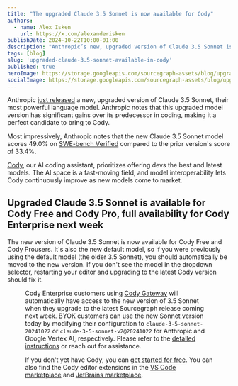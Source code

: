 ```yaml
---
title: "The upgraded Claude 3.5 Sonnet is now available for Cody"
authors:
  - name: Alex Isken
    url: https://x.com/alexanderisken
publishDate: 2024-10-22T10:00-01:00
description: "Anthropic’s new, upgraded version of Claude 3.5 Sonnet is available now for all Cody users."
tags: [blog]
slug: 'upgraded-claude-3.5-sonnet-available-in-cody'
published: true
heroImage: https://storage.googleapis.com/sourcegraph-assets/blog/upgraded-3.5-sonnet/upgraded-claude-3.5-sonnet-og.png
socialImage: https://storage.googleapis.com/sourcegraph-assets/blog/upgraded-3.5-sonnet/upgraded-claude-3.5-sonnet-og.png
---
```


Anthropic [just released](https://www.anthropic.com/news/3-5-models-and-computer-use) a new, upgraded version of Claude 3.5 Sonnet, their most powerful language model. Anthropic notes that this upgraded model version has significant gains over its predecessor in coding, making it a perfect candidate to bring to Cody.

Most impressively, Anthropic notes that the new Claude 3.5 Sonnet model scores 49.0% on [SWE-bench Verified](https://www.swebench.com/) compared to the prior version's score of 33.4%.

[Cody](https://sourcegraph.com/cody), our AI coding assistant, prioritizes offering devs the best and latest models. The AI space is a fast-moving field, and model interoperability lets Cody continuously improve as new models come to market.

## Upgraded Claude 3.5 Sonnet is available for Cody Free and Cody Pro, full availability for Cody Enterprise next week

The new version of Claude 3.5 Sonnet is now available for Cody Free and Cody Prousers. It's also the new default model, so if you were previously using the default model (the older 3.5 Sonnet), you should automatically be moved to the new version. If you don't see the model in the dropdown selector, restarting your editor and upgrading to the latest Cody version should fix it.

<Figure
  src="https://storage.googleapis.com/sourcegraph-assets/blog/upgraded-3.5-sonnet/claude-3.5-cody.jpeg"
  alt="3.5 Sonnet in the Cody model selector"
/>

Cody Enterprise customers using [Cody Gateway](https://sourcegraph.com/docs/cody/core-concepts/cody-gateway) will automatically have access to the new version of 3.5 Sonnet when they upgrade to the latest Sourcegraph release coming next week. BYOK customers can use the new Sonnet version today by modifying their configuration to `claude-3-5-sonnet-20241022` or `claude-3-5-sonnet-v2@20241022` for Anthropic and Google Vertex AI, respectively. Please refer to the [detailed instructions](https://sourcegraph.com/docs/cody/clients/model-configuration) or reach out for assistance.

If you don't yet have Cody, you can [get started for free](https://sourcegraph.com/cody). You can also find the Cody editor extensions in the [VS Code marketplace](https://marketplace.visualstudio.com/items?itemName=sourcegraph.cody-ai) and [JetBrains marketplace](https://plugins.jetbrains.com/plugin/9682-sourcegraph).

